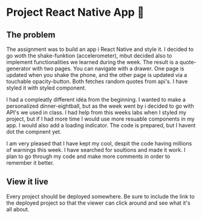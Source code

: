# Project React Native App 📱

## The problem

The assignment was to build an app i React Native and style it. I decided to go woth the shake-funktion (accelerometer), mbut decided also to implement functionalities we learned during the week. The result is a quote-generator with two pages. You can navigate with a drawer. One page is updated when you shake the phone, and the other page is updated via a touchable opacity-button. Both fetches random quotes from api's.
I have styled it with styled component.

I had a compleatly different idéa from the beginning. I wanted to make a personalized dinner-eightball, but as the week went by i decided to go with API's we used in class. I had help from this weeks labs when I styled my project, but if I had more time I would use more resuable components in my app. I would also add a loading indicator. The code is prepared, but I havent dot the compnent yet.

I am very pleased that I have kept my cool, despit the code having millions of warnings this week. I have searched for soultions and made it work. I plan to go through my code and make more comments in order to remember it better.

## View it live

Every project should be deployed somewhere. Be sure to include the link to the deployed project so that the viewer can click around and see what it's all about.

